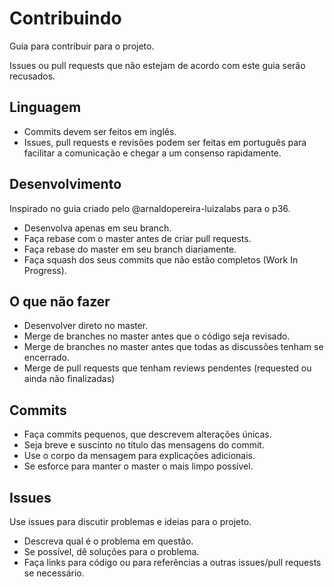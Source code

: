 # Contribuindo
Guia para contribuir para o projeto.

Issues ou pull requests que não estejam de acordo com este guia serão recusados.

Linguagem
------
 - Commits devem ser feitos em inglês.
 - Issues, pull requests e revisões podem ser feitas em português para facilitar a comunicação e chegar a um consenso rapidamente.

Desenvolvimento
-----
Inspirado no guia criado pelo @arnaldopereira-luizalabs para o p36.

 - Desenvolva apenas em seu branch.
 - Faça rebase com o master antes de criar pull requests.
 - Faça rebase do master em seu branch diariamente.
 - Faça squash dos seus commits que não estão completos (Work In Progress).

O que não fazer
-----
 - Desenvolver direto no master.
 - Merge de branches no master antes que o código seja revisado.
 - Merge de branches no master antes que todas as discussões tenham se encerrado.
 - Merge de pull requests que tenham reviews pendentes (requested ou ainda não finalizadas)

Commits
-----
 - Faça commits pequenos, que descrevem alterações únicas.
 - Seja breve e suscinto no título das mensagens do commit.
 - Use o corpo da mensagem para explicações adicionais.
 - Se esforce para manter o master o mais limpo possível.

Issues
-----
Use issues para discutir problemas e ideias para o projeto.
 - Descreva qual é o problema em questão.
 - Se possível, dê soluções para o problema.
 - Faça links para código ou para referências a outras issues/pull requests se necessário.
